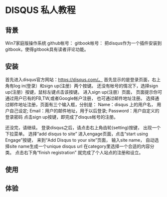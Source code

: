 # DISQUS 私人教程

## 背景
Win7家庭版操作系统
github帐号：
gitbook帐号：
把disqus作为一个插件安装到gitbook，使得gitbook具有读者评论功能。

## 安装

首先进入disqus官方网站：https://disqus.com/。
首先显示的是登录页面，右上角有log in(登录）和sign up(注册）两个按键。
还没有帐号的情况下，选择sign up(注册）按键，鼠标左键点击该按键。
进入sign up(注册）页面，
页面提示你可通过用户已有的FB,TW,或者Google帐户注册，
也可通过邮件地址注册。
选择通过邮件地址注册，页面有三个输入框，分别是：
Name：disqus 上的用户名， 用户自己设定;
Email：用户的邮件地址，用于以后登录;
Password：用户自定义的登录密码
点击sign up按键，即完成了disqus帐号的注册。

还没完，请继续。
登录disqus之后，请点击右上角齿轮(setting)按键，
出现一个下拉菜单。
选择“add disqus to site”
进入engage页面，点击“start using Engage”按键，
来到“Add Disqus to your site”页面，
输入site name，
自动选择site name生成一个unique disqus url
在category里选择一个合适的内容分类。
点击右下角“finish registration”
就完成了个人站点的注册和设立。









## 使用

## 体验


